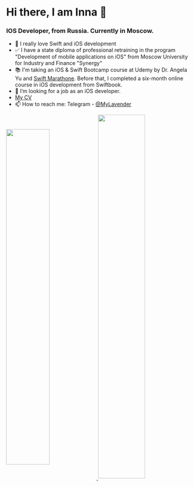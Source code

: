 <h1> Hi there, I am Inna </a>👋
<h3> IOS Developer,  from Russia. Currently in Moscow. </h3>

- 🥰 I really love Swift and iOS development
- ✅ I have a state diploma of professional retraining in the program "Development of mobile applications on iOS" from Moscow University for Industry and Finance "Synergy"
- 📚 I'm taking an iOS & Swift Bootcamp course at Udemy by Dr. Angela Yu and [Swift Marathone](https://t.me/swiftmarathon). Before that, I completed a six-month online course in iOS development from Swiftbook.
- 🙌 I’m looking for a job as an iOS developer.
- [My CV](https://github.com/InnaStepanova/InnaStepanova/blob/main/Inna%20Stepanova.pdf)
- 📫 How to reach me: Telegram - [@MyLavender](https://t.me/MyLavender)

<a href="https://github.com/innastepanova">
    <img 
         align="center" 
         width="48%" 
         src="https://github-readme-stats.vercel.app/api?username=innastepanova&show_icons=true&hide_border=true"   
         />
<a href="https://github.com/mr-kelma">  
    <img 
         lign="left" 
         width="50%" 
         align="center" 
         src="https://github-readme-streak-stats.herokuapp.com?user=innastepanova&hide_border=true" 
         />
